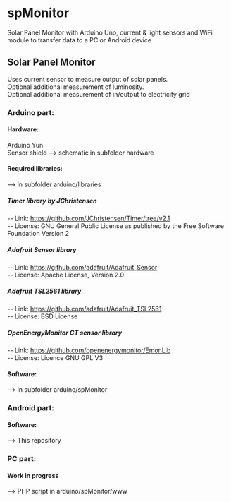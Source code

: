 # spMonitor
Solar Panel Monitor with Arduino Uno, current &amp; light sensors and WiFi module to transfer data to a PC or Android device

## Solar Panel Monitor
 
Uses current sensor to measure output of solar panels.  
Optional additional measurement of luminosity.  
Optional additional measurement of in/output to electricity grid  

### Arduino part:
#### Hardware:
Arduino Yun  
Sensor shield --> schematic in subfolder hardware  
#### Required libraries:
--> in subfolder arduino/libraries  
##### Timer library by JChristensen  
-- Link: https://github.com/JChristensen/Timer/tree/v2.1  
-- License: GNU General Public License as published by the Free Software Foundation Version 2  

##### Adafruit Sensor library  
-- Link: https://github.com/adafruit/Adafruit_Sensor  
-- License: Apache License, Version 2.0  

##### Adafruit TSL2561 library  
-- Link: https://github.com/adafruit/Adafruit_TSL2561  
-- License: BSD License  

##### OpenEnergyMonitor CT sensor library  
-- Link: https://github.com/openenergymonitor/EmonLib  
-- License: Licence GNU GPL V3  
#### Software:
--> in subfolder arduino/spMonitor
### Android part:
#### Software:
--> This repository
### PC part:
#### Work in progress
--> PHP script in arduino/spMonitor/www